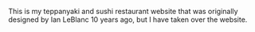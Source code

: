 This is my teppanyaki and sushi restaurant website that was originally designed by Ian LeBlanc 10 years ago, but I have taken over the website.